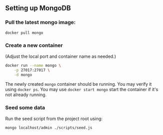 ## Setting up MongoDB 

### Pull the latest mongo image:

```bash
docker pull mongo
```

### Create a new container

(Adjust the local port and container name as needed.)

```bash
docker run --name mongo \
    -p 27017:27017 \
    -d mongo
```

The newly created `mongo` container should be running. You may verify it using `docker ps`. You may use `docker start mongo` start the container if it's not already running.

### Seed some data

Run the seed script from the project root using:

```bash
mongo localhost/admin ./scripts/seed.js
```
